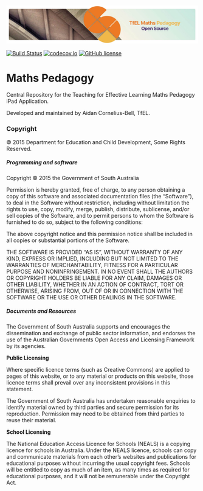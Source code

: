 <p align="center" >
  <img src="https://raw.githubusercontent.com/TfEL/TfEL-Maths-Pedagogy/master/maths-pedagogy-banner.jpg" alt="TfEL Maths Pedagogy">
</p>

[![Build Status](https://travis-ci.org/TfEL/TfEL-Maths-Pedagogy.svg)](https://travis-ci.org/TfEL/TfEL-Maths-Pedagogy)
[![codecov.io](https://codecov.io/github/TfEL/TfEL-Maths-Pedagogy/coverage.svg?branch=master)](https://codecov.io/github/TfEL/TfEL-Maths-Pedagogy?branch=master)
[![GitHub license](https://img.shields.io/badge/license-MIT-lightgrey.svg)](https://github.com/TfEL/TfEL-Maths-Pedagogy/blob/master/LICENSE)

# Maths Pedagogy

Central Repository for the Teaching for Effective Learning Maths Pedagogy iPad Application.

Developed and maintained by Aidan Cornelius-Bell, TfEL.

### Copyright

© 2015 Department for Education and Child Development, Some Rights Reserved.

##### Programming and software

Copyright © 2015 the Government of South Australia

Permission is hereby granted, free of charge, to any person obtaining a copy of this software and associated documentation files (the “Software”), to deal in the Software without restriction, including without limitation the rights to use, copy, modify, merge, publish, distribute, sublicense, and/or sell copies of the Software, and to permit persons to whom the Software is furnished to do so, subject to the following conditions:

The above copyright notice and this permission notice shall be included in all copies or substantial portions of the Software.

THE SOFTWARE IS PROVIDED “AS IS”, WITHOUT WARRANTY OF ANY KIND, EXPRESS OR IMPLIED, INCLUDING BUT NOT LIMITED TO THE WARRANTIES OF MERCHANTABILITY, FITNESS FOR A PARTICULAR PURPOSE AND NONINFRINGEMENT. IN NO EVENT SHALL THE AUTHORS OR COPYRIGHT HOLDERS BE LIABLE FOR ANY CLAIM, DAMAGES OR OTHER LIABILITY, WHETHER IN AN ACTION OF CONTRACT, TORT OR OTHERWISE, ARISING FROM, OUT OF OR IN CONNECTION WITH THE SOFTWARE OR THE USE OR OTHER DEALINGS IN THE SOFTWARE.

##### Documents and Resources

The Government of South Australia supports and encourages the dissemination and exchange of public sector information, and endorses the use of the Australian Governments Open Access and Licensing Framework by its agencies.

**Public Licensing**

Where specific licence terms (such as Creative Commons) are applied to pages of this website, or to any material or products on this website, those licence terms shall prevail over any inconsistent provisions in this statement.

The Government of South Australia has undertaken reasonable enquiries to identify material owned by third parties and secure permission for its reproduction. Permission may need to be obtained from third parties to reuse their material.

**School Licensing**

The National Education Access Licence for Schools (NEALS) is a copying licence for schools in Australia. Under the NEALS licence, schools can copy and communicate materials from each other’s websites and publications for educational purposes without incurring the usual copyright fees. Schools will be entitled to copy as much of an item, as many times as required for educational purposes, and it will not be remunerable under the Copyright Act.  
